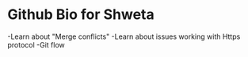# Github Bio for Shweta

-Learn about "Merge conflicts"
-Learn about issues working with Https protocol 
-Git flow
